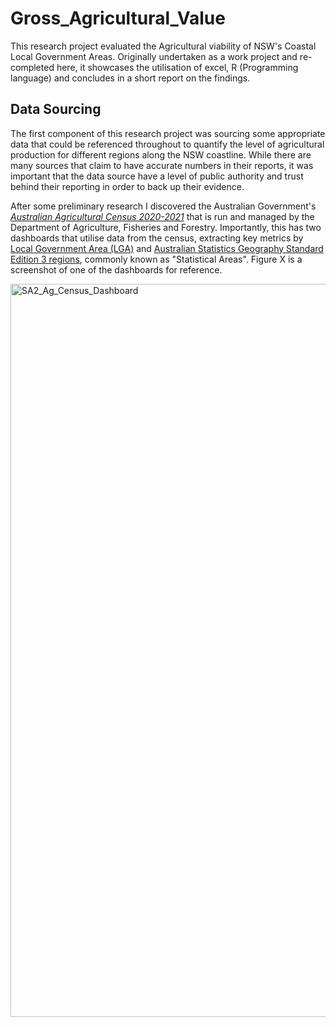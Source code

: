 # Gross_Agricultural_Value
This research project evaluated the Agricultural viability of NSW's Coastal Local Government Areas. Originally undertaken as a work project and re-completed here, it showcases the utilisation of excel, R (Programming language) and concludes in a short report on the findings.


## Data Sourcing
The first component of this research project was sourcing some appropriate data that could be referenced throughout to quantify the level of agricultural production for different regions along the NSW coastline. While there are many sources that claim to have accurate numbers in their reports, it was important that the data source have a level of public authority and trust behind their reporting in order to back up their evidence.

After some preliminary research I discovered the Australian Government's [*Australian Agricultural Census 2020-2021*](https://www.agriculture.gov.au/abares/aclump/land-use/agriculture-census-dashboards) that is run and managed by the Department of Agriculture, Fisheries and Forestry. Importantly, this has two dashboards that utilise data from the census, extracting  key metrics by [Local Government Area (LGA)](https://www.agriculture.gov.au/abares/aclump/land-use/agriculture-census-dashboards-lga) and [Australian Statistics Geography Standard Edition 3 regions](https://www.agriculture.gov.au/abares/aclump/land-use/agriculture-census-dashboards-sa2), commonly known as "Statistical Areas". Figure X is a screenshot of one of the dashboards for reference.

<img width="1173" alt="SA2_Ag_Census_Dashboard" src="https://github.com/HarryLloyd231196/Gross_Agricultural_Value/assets/142588638/b6aacb0d-7e5e-4853-8f3c-1b6bddd62200">
